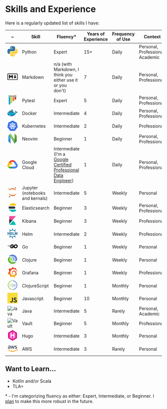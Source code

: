 # Skills and Experience

Here is a regularly updated list of skills I have:

~ | Skill | Fluency\* | Years of Experience | Frequency of Use | Context
--- | --- | --- | --- | --- | ---
![Python](/img/skills/python.png "Python") | Python | Expert | 15+ | Daily | Personal, Professional, Academic
![Markdown](/img/skills/markdown.png "Markdown") | Markdown | n/a (with Markdown, I think you either use it or you don't) | 7 | Daily | Personal, Professional
![Pytest](/img/skills/pytest.png "Pytest")| Pytest | Expert | 5 | Daily | Personal, Professional
![Docker](/img/skills/docker.png "Docker") | Docker | Intermediate | 4 | Daily | Personal, Professional
![Kubernetes](/img/skills/kubernetes.png "Kubernetes") | Kubernetes | Intermediate | 2 | Daily | Professional
![Neovim](/img/skills/neovim.png "Neovim") | Neovim | Beginner | 1 | Daily | Personal, Professional
![Google Cloud](/img/skills/google-cloud.png "Google Cloud") | Google Cloud | Intermediate (I'm a [Google Certified Professional Data Engineer](https://cloud.google.com/certification/data-engineer)) | 1 | Daily | Personal, Professional
![Jupyter (notebooks and kernals)](/img/skills/jupyter.png "Jupyter (notebooks and kernals)") | Jupyter (notebooks and kernals) | Intermediate | 5 | Weekly | Personal
![Elasticsearch](/img/skills/elastic-elasticsearch.png "Elasticsearch") | Elasticsearch | Beginner | 3 | Weekly | Personal, Professional
![Kibana](/img/skills/elastic-kibana.png "Kibana") | Kibana | Beginner | 3 | Weekly | Professional
![Helm](/img/skills/helm.png "Helm") | Helm | Intermediate | 2 | Weekly | Professional
![Go](/img/skills/go.png "Go") | Go | Beginner | 1 | Weekly | Personal
![Clojure](/img/skills/clojure.png "Clojure") | Clojure | Beginner | 1 | Weekly | Personal
![Grafana](/img/skills/grafana.png "Grafana") | Grafana | Beginner | 1 | Weekly | Professional
![ClojureScript](/img/skills/clojurescript.png "ClojureScript") | ClojureScript | Beginner | 1 | Monthly | Personal
![JavaScript](/img/skills/javascript.png "JavaScript") | Javascript | Beginner | 10 | Monthly | Personal
![Java](https://img.shields.io/badge/-Java-gray?style=for-the-badge&logo=java "Java") | Java | Intermediate | 5 | Rarely | Personal, Academic
![Vault](https://img.shields.io/badge/-Vault-gray?style=for-the-badge&logo=vault "Vault") | Vault | Beginner | 5 | Monthly | Professional
![Hugo](/img/skills/hugo.png "Hugo") | Hugo | Intermediate | 3 | Monthly | Personal
![AWS](/img/skills/aws.png "AWS") | AWS | Intermediate | 3 | Rarely | Personal

## Want to Learn...

- Kotlin and/or Scala
- TLA+

\* - I'm categorizing fluency as either: Expert, Intermediate, or Beginner. I [plan](https://github.com/fhightower/fhightower.github.io/issues/31) to make this more robust in the future.

